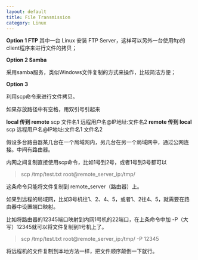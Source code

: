```yaml
---
layout: default
title: File Transmission
category: Linux
---
```


**Option 1 FTP**
其中一台 Linux 安装 FTP Server，这样可以另外一台使用ftp的client程序来进行文件的拷贝；

**Option 2 Samba**

采用samba服务，类似Windows文件复制的方式来操作，比较简洁方便；

**Option 3**

利用scp命令来进行文件拷贝。

如果存放路径中有空格，用双引号引起来

**local 传到 remote**      scp     文件名1       远程用户名@IP地址:文件名2
**remote 传到 local**        scp    远程用户名@IP地址:文件名1       文件名2

假设多台路由器某几台在一个局域网内，另几台在另一个局域网中，通过公网连接。中间有路由器。

内网之间复制直接使用scp命令，比如1号到2号，或者1号到3号都可以

> scp /tmp/test.txt root@remote_server_ip:/tmp/

这条命令只能将文件复制到 remote_server（路由器）上。

如果到远程的局域网，比如3号机往1、2、4、5，或者1、2往4、5，就需要在路由器中设置端口映射。

比如将路由器的12345端口映射到内网1号机的22端口，在上条命令中加 -P（大写）12345就可以将文件复制到1号机上了。

> scp /tmp/test.txt root@remote_server_ip:/tmp/ -P 12345

将远程机的文件复制到本地方法一样，把文件顺序颠倒一下就行。
